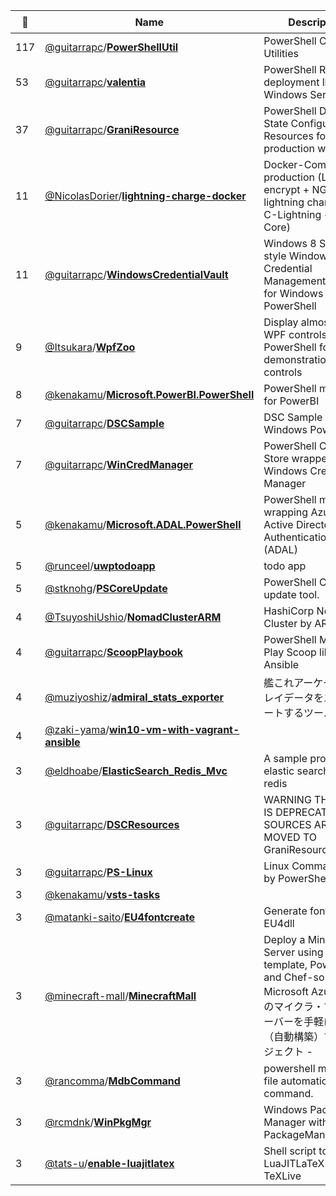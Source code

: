 |:star2: | Name | Description | 🌍|
|---|---|---|---|
|117|[@guitarrapc](https://github.com/guitarrapc)/[**PowerShellUtil**](https://github.com/guitarrapc/PowerShellUtil)|PowerShell Common Utilities||
|53|[@guitarrapc](https://github.com/guitarrapc)/[**valentia**](https://github.com/guitarrapc/valentia)|PowerShell Remote deployment library for Windows Servers|[:arrow_upper_right:](http://guitarrapc.github.io/valentia/)|
|37|[@guitarrapc](https://github.com/guitarrapc)/[**GraniResource**](https://github.com/guitarrapc/GraniResource)|PowerShell Desired State Configuration Resources for real production workload.|[:arrow_upper_right:](https://www.powershellgallery.com/packages/GraniResource)|
|11|[@NicolasDorier](https://github.com/NicolasDorier)/[**lightning-charge-docker**](https://github.com/NicolasDorier/lightning-charge-docker)|Docker-Compose for production (Let's encrypt + NGINX + lightning charged + C-Lightning + Bitcoin Core)||
|11|[@guitarrapc](https://github.com/guitarrapc)/[**WindowsCredentialVault**](https://github.com/guitarrapc/WindowsCredentialVault)|Windows 8 Store App style Windows Credential Management Module for Windows PowerShell||
|9|[@Itsukara](https://github.com/Itsukara)/[**WpfZoo**](https://github.com/Itsukara/WpfZoo)|Display almost all WPF controls by PowerShell for demonstration of WPF controls||
|8|[@kenakamu](https://github.com/kenakamu)/[**Microsoft.PowerBI.PowerShell**](https://github.com/kenakamu/Microsoft.PowerBI.PowerShell)|PowerShell mobule for PowerBI||
|7|[@guitarrapc](https://github.com/guitarrapc)/[**DSCSample**](https://github.com/guitarrapc/DSCSample)|DSC Sample for Windows PowerShell||
|7|[@guitarrapc](https://github.com/guitarrapc)/[**WinCredManager**](https://github.com/guitarrapc/WinCredManager)|PowerShell Credential Store wrapper to use Windows Credential Manager||
|5|[@kenakamu](https://github.com/kenakamu)/[**Microsoft.ADAL.PowerShell**](https://github.com/kenakamu/Microsoft.ADAL.PowerShell)|PowerShell module wrapping Azure Active Directory Authentication Library (ADAL)||
|5|[@runceel](https://github.com/runceel)/[**uwptodoapp**](https://github.com/runceel/uwptodoapp)|todo app||
|5|[@stknohg](https://github.com/stknohg)/[**PSCoreUpdate**](https://github.com/stknohg/PSCoreUpdate)|PowerShell Core update tool.||
|4|[@TsuyoshiUshio](https://github.com/TsuyoshiUshio)/[**NomadClusterARM**](https://github.com/TsuyoshiUshio/NomadClusterARM)|HashiCorp Nomad Cluster by ARM||
|4|[@guitarrapc](https://github.com/guitarrapc)/[**ScoopPlaybook**](https://github.com/guitarrapc/ScoopPlaybook)|PowerShell Module to Play Scoop like Ansible|[:arrow_upper_right:](https://www.powershellgallery.com/packages/ScoopPlaybook)|
|4|[@muziyoshiz](https://github.com/muziyoshiz)/[**admiral_stats_exporter**](https://github.com/muziyoshiz/admiral_stats_exporter)|艦これアーケードのプレイデータをエクスポートするツール||
|4|[@zaki-yama](https://github.com/zaki-yama)/[**win10-vm-with-vagrant-ansible**](https://github.com/zaki-yama/win10-vm-with-vagrant-ansible)|||
|3|[@eldhoabe](https://github.com/eldhoabe)/[**ElasticSearch_Redis_Mvc**](https://github.com/eldhoabe/ElasticSearch_Redis_Mvc)|A sample project with elastic search and redis ||
|3|[@guitarrapc](https://github.com/guitarrapc)/[**DSCResources**](https://github.com/guitarrapc/DSCResources)|WARNING THIS REPO IS DEPRECATED!! ALL SOURCES ARE MOVED TO GraniResource.|[:arrow_upper_right:](https://github.com/guitarrapc/GraniResource )|
|3|[@guitarrapc](https://github.com/guitarrapc)/[**PS-Linux**](https://github.com/guitarrapc/PS-Linux)|Linux Command alter by PowerShell||
|3|[@kenakamu](https://github.com/kenakamu)/[**vsts-tasks**](https://github.com/kenakamu/vsts-tasks)|||
|3|[@matanki-saito](https://github.com/matanki-saito)/[**EU4fontcreate**](https://github.com/matanki-saito/EU4fontcreate)|Generate fonts for EU4dll||
|3|[@minecraft-mall](https://github.com/minecraft-mall)/[**MinecraftMall**](https://github.com/minecraft-mall/MinecraftMall)|Deploy a Minecraft Server using ARM template, PowerShell, and Chef-solo - Microsoft Azureで、私のマイクラ・マルチサーバーを手軽にゲット（自動構築）するプロジェクト - ||
|3|[@rancomma](https://github.com/rancomma)/[**MdbCommand**](https://github.com/rancomma/MdbCommand)|powershell ms mdb file automation command.||
|3|[@rcmdnk](https://github.com/rcmdnk)/[**WinPkgMgr**](https://github.com/rcmdnk/WinPkgMgr)|Windows Packagee Manager with PackageManagement.||
|3|[@tats-u](https://github.com/tats-u)/[**enable-luajitlatex**](https://github.com/tats-u/enable-luajitlatex)|Shell script to enable LuaJITLaTeX in TeXLive||

